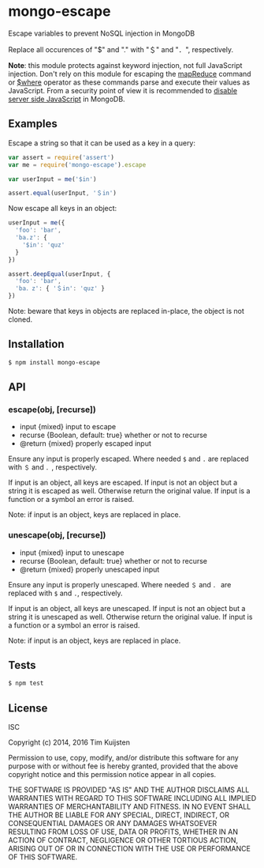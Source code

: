 # mongo-escape

Escape variables to prevent NoSQL injection in MongoDB

Replace all occurences of "$" and "." with "＄" and "．", respectively.

**Note**: this module protects against keyword injection, not full JavaScript
injection. Don't rely on this module for escaping the [mapReduce] command or
[$where] operator as these commands parse and execute their values as
JavaScript. From a security point of view it is recommended to
[disable server side JavaScript] in MongoDB.

## Examples

Escape a string so that it can be used as a key in a query:

```js
var assert = require('assert')
var me = require('mongo-escape').escape

var userInput = me('$in')

assert.equal(userInput, '＄in')
```

Now escape all keys in an object:

```js
userInput = me({
  'foo': 'bar',
  'ba.z': {
    '$in': 'quz'
  }
})

assert.deepEqual(userInput, {
  'foo': 'bar',
  'ba．z': { '＄in': 'quz' }
})
```

Note: beware that keys in objects are replaced in-place, the object is not
cloned.

## Installation

```sh
$ npm install mongo-escape
```

## API

###  escape(obj, [recurse])
* input {mixed} input to escape
* recurse {Boolean, default: true} whether or not to recurse
* @return {mixed} properly escaped input

Ensure any input is properly escaped. Where needed `$` and `.` are replaced
with `＄` and `．`, respectively.

If input is an object, all keys are escaped. If input is not an object but a
string it is escaped as well. Otherwise return the original value. If input
is a function or a symbol an error is raised.

Note: if input is an object, keys are replaced in place.

### unescape(obj, [recurse])
* input {mixed} input to unescape
* recurse {Boolean, default: true} whether or not to recurse
* @return {mixed} properly unescaped input

Ensure any input is properly unescaped. Where needed `＄` and `．` are
replaced with `$` and `.`, respectively.

If input is an object, all keys are unescaped. If input is not an object but
a string it is unescaped as well. Otherwise return the original value. If
input is a function or a symbol an error is raised.

Note: if input is an object, keys are replaced in place.

## Tests

```sh
$ npm test
```

## License

ISC

Copyright (c) 2014, 2016 Tim Kuijsten

Permission to use, copy, modify, and/or distribute this software for any
purpose with or without fee is hereby granted, provided that the above
copyright notice and this permission notice appear in all copies.

THE SOFTWARE IS PROVIDED "AS IS" AND THE AUTHOR DISCLAIMS ALL WARRANTIES
WITH REGARD TO THIS SOFTWARE INCLUDING ALL IMPLIED WARRANTIES OF
MERCHANTABILITY AND FITNESS. IN NO EVENT SHALL THE AUTHOR BE LIABLE FOR
ANY SPECIAL, DIRECT, INDIRECT, OR CONSEQUENTIAL DAMAGES OR ANY DAMAGES
WHATSOEVER RESULTING FROM LOSS OF USE, DATA OR PROFITS, WHETHER IN AN
ACTION OF CONTRACT, NEGLIGENCE OR OTHER TORTIOUS ACTION, ARISING OUT OF
OR IN CONNECTION WITH THE USE OR PERFORMANCE OF THIS SOFTWARE.

[disable server side JavaScript]: https://docs.mongodb.com/manual/core/server-side-javascript/#disable-server-side-js
[mapReduce]: https://docs.mongodb.com/manual/reference/command/mapReduce/#dbcmd.mapReduce
[$where]: https://docs.mongodb.com/manual/reference/operator/query/where/#op._S_where
